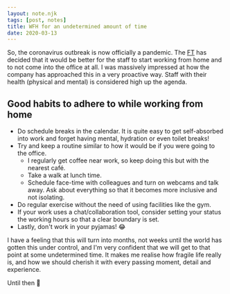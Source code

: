 ```yaml
---
layout: note.njk
tags: [post, notes]
title: WFH for an undetermined amount of time
date: 2020-03-13
---
```


So, the coronavirus outbreak is now officially a pandemic. The [FT](https://www.ft.com) has decided that it would be better for the staff to start working from home and to not come into the office at all. I was massively impressed at how the company has approached this in a very proactive way. Staff with their health (physical and mental) is considered high up the agenda.

## Good habits to adhere to while working from home
* Do schedule breaks in the calendar. It is quite easy to get self-absorbed into work and forget having mental, hydration or even toilet breaks!
* Try and keep a routine similar to how it would be if you were going to the office.
    * I regularly get coffee near work, so keep doing this but with the nearest café.
	* Take a walk at lunch time.
	* Schedule face-time with colleagues and turn on webcams and talk away. Ask about everything so that it becomes more inclusive and not isolating.
* Do regular exercise without the need of using facilities like the gym.
* If your work uses a chat/collaboration tool, consider setting your status the working hours so that a clear boundary is set.
* Lastly, don't work in your pyjamas! 😂

I have a feeling that this will turn into months, not weeks until the world has gotten this under control, and I'm very confident that we will get to that point at some undetermined time. It makes me realise how fragile life really is, and how we should cherish it with every passing moment, detail and experience.

Until then 👋